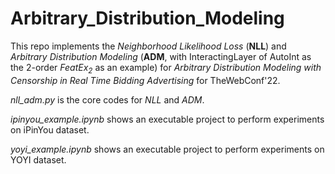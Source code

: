 # Arbitrary_Distribution_Modeling

This repo implements the *Neighborhood Likelihood Loss* (**NLL**) and *Arbitrary Distribution Modeling* (**ADM**, with InteractingLayer of AutoInt as the 2-order *FeatEx<sub>2</sub>* as an example) for *Arbitrary Distribution Modeling with Censorship in Real Time Bidding Advertising* for TheWebConf'22.

*nll_adm.py* is the core codes for *NLL* and *ADM*.

*ipinyou_example.ipynb* shows an executable project to perform experiments on iPinYou dataset.

*yoyi_example.ipynb* shows an executable project to perform experiments on YOYI dataset.
